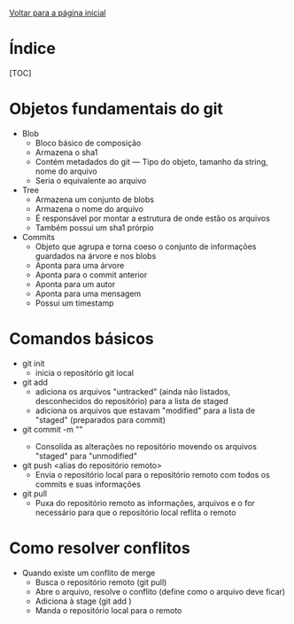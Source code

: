 [Voltar para a página inicial](../README.md)
# Índice

[TOC]

# Objetos fundamentais do git

- Blob
    - Bloco básico de composição
    - Armazena o sha1
    - Contém metadados do git — Tipo do objeto, tamanho da string, nome do arquivo
    - Seria o equivalente ao arquivo
- Tree
    - Armazena um conjunto de blobs
    - Armazena o nome do arquivo
    - É responsável por montar a estrutura de onde estão os arquivos
    - Também possui um sha1 prórpio
- Commits
    - Objeto que agrupa e torna coeso o conjunto de informações guardados na árvore e nos blobs
    - Aponta para uma árvore
    - Aponta para o commit anterior
    - Aponta para um autor
    - Aponta para uma mensagem
    - Possui um timestamp

# Comandos básicos

- git init
    - inicia o repositório git local
- git add
    - adiciona os arquivos "untracked" (ainda não listados, desconhecidos do repositório) para a lista de staged
    - adiciona os arquivos que estavam "modified" para a lista de "staged" (preparados para commit)
- git commit -m "<mensagem>"
    - Consolida as alterações no repositório movendo os arquivos "staged" para "unmodified"
- git push <alias do repositório remoto>
    - Envia o repositório local para o repositório remoto com todos os commits e suas informações
- git pull
    - Puxa do repositório remoto as informações, arquivos e o for necessário para que o repositório local reflita o remoto

# Como resolver conflitos

- Quando existe um conflito de merge
    - Busca o repositório remoto (git pull)
    - Abre o arquivo, resolve o conflito (define como o arquivo deve ficar)
    - Adiciona à stage (git add <arquivo>)
    - Manda o repositório local para o remoto
